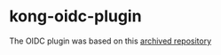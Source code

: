 # kong-oidc-plugin

The OIDC plugin was based on this [archived repository](https://github.com/revomatico/kong-oidc/tree/master)